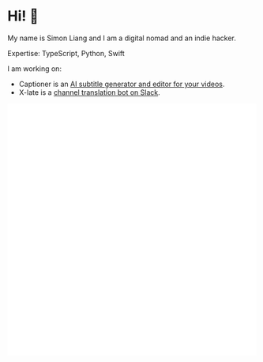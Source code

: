 # Hi! 👋

My name is Simon Liang and I am a digital nomad and an indie hacker.

Expertise: TypeScript, Python, Swift

I am working on:

- Captioner is an [AI subtitle generator and editor for your videos](https://captioner.io/?ref=github).
- X-late is a [channel translation bot on Slack](https://x-late.x-tech.io/?ref=github).

![Metrics](./github-metrics.svg)

<!-- [My GitLab Profile](https://gitlab.com/lhr0909)

![GitLab Contributions](https://www.allgitcontributiongraph.com/justgraphit.svg?gitlab=lhr0909) -->
